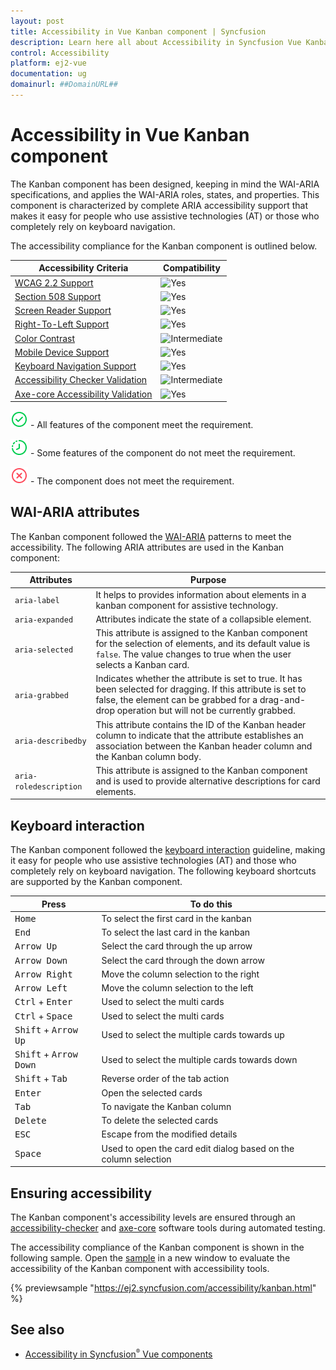 ```yaml
---
layout: post
title: Accessibility in Vue Kanban component | Syncfusion
description: Learn here all about Accessibility in Syncfusion Vue Kanban component of Syncfusion Essential JS 2 and more.
control: Accessibility
platform: ej2-vue
documentation: ug
domainurl: ##DomainURL##
---
```


# Accessibility in Vue Kanban component

The Kanban component has been designed, keeping in mind the WAI-ARIA specifications, and applies the WAI-ARIA roles, states, and properties. This component is characterized by complete ARIA accessibility support that makes it easy for people who use assistive technologies (AT) or those who completely rely on keyboard navigation.

The accessibility compliance for the Kanban component is outlined below.

| Accessibility Criteria | Compatibility |
| -- | -- |
| [WCAG 2.2 Support](../common/accessibility#accessibility-standards) | ![Yes](https://cdn.syncfusion.com/content/images/documentation/full.png) |
| [Section 508 Support](../common/accessibility#accessibility-standards) | ![Yes](https://cdn.syncfusion.com/content/images/documentation/full.png) |
| [Screen Reader Support](../common/accessibility#screen-reader-support) | ![Yes](https://cdn.syncfusion.com/content/images/documentation/full.png) |
| [Right-To-Left Support](../common/accessibility#right-to-left-support) | ![Yes](https://cdn.syncfusion.com/content/images/documentation/full.png) |
| [Color Contrast](../common/accessibility#color-contrast) | ![Intermediate](https://cdn.syncfusion.com/content/images/documentation/partial.png) |
| [Mobile Device Support](../common/accessibility#mobile-device-support) | ![Yes](https://cdn.syncfusion.com/content/images/documentation/full.png) |
| [Keyboard Navigation Support](../common/accessibility#keyboard-navigation-support) | ![Yes](https://cdn.syncfusion.com/content/images/documentation/full.png) |
| [Accessibility Checker Validation](../common/accessibility#ensuring-accessibility) | ![Intermediate](https://cdn.syncfusion.com/content/images/documentation/partial.png) |
| [Axe-core Accessibility Validation](../common/accessibility#ensuring-accessibility) | ![Yes](https://cdn.syncfusion.com/content/images/documentation/full.png) |

<style>
    .post .post-content img {
        display: inline-block;
        margin: 0.5em 0;
    }
</style>
![Yes](images/full.png) - All features of the component meet the requirement.

![Intermediate](images/partial.png)  - Some features of the component do not meet the requirement.

![No](images/not-supported.png)  - The component does not meet the requirement.

## WAI-ARIA attributes

The Kanban component followed the [WAI-ARIA](https://www.w3.org/WAI/ARIA/apg/patterns/alert/) patterns to meet the accessibility. The following ARIA attributes are used in the Kanban component:

| Attributes | Purpose |
| --- | --- |
| `aria-label` |  It helps to provides information about elements in a kanban component for assistive technology. |
| `aria-expanded` | Attributes indicate the state of a collapsible element. |
| `aria-selected` | This attribute is assigned to the Kanban component for the selection of elements, and its default value is `false`. The value changes to true when the user selects a Kanban card. |
| `aria-grabbed` | Indicates whether the attribute is set to true. It has been selected for dragging. If this attribute is set to false, the element can be grabbed for a drag-and-drop operation but will not be currently grabbed. |
| `aria-describedby` | This attribute contains the ID of the Kanban header column to indicate that the attribute establishes an association between the Kanban header column and the Kanban column body. |
| `aria-roledescription` | This attribute is assigned to the Kanban component and is used to provide alternative descriptions for card elements. |

## Keyboard interaction

The Kanban component followed the [keyboard interaction](https://www.w3.org/WAI/ARIA/apg/patterns/alert/#keyboardinteraction) guideline, making it easy for people who use assistive technologies (AT) and those who completely rely on keyboard navigation. The following keyboard shortcuts are supported by the Kanban component.

| **Press** | **To do this** |
| --- | --- |
| <kbd>Home</kbd> | To select the first card in the kanban |
| <kbd>End</kbd> | To select the last card in the kanban |
| <kbd>Arrow Up</kbd> | Select the card through the up arrow |
| <kbd>Arrow Down</kbd> | Select the card through the down arrow |
| <kbd>Arrow Right</kbd> | Move the column selection to the right |
| <kbd>Arrow Left</kbd> | Move the column selection to the left |
| <kbd>Ctrl</kbd> + <kbd>Enter</kbd> | Used to select the multi cards |
| <kbd>Ctrl</kbd> + <kbd>Space</kbd> | Used to select the multi cards |
| <kbd>Shift</kbd> + <kbd>Arrow Up</kbd> | Used to select the multiple cards towards up |
| <kbd>Shift</kbd> + <kbd>Arrow Down</kbd> | Used to select the multiple cards towards down |
| <kbd>Shift</kbd> + <kbd>Tab</kbd> | Reverse order of the tab action |
| <kbd>Enter</kbd> | Open the selected cards |
| <kbd>Tab</kbd> | To navigate the Kanban column |
| <kbd>Delete</kbd> | To delete the selected cards |
| <kbd>ESC</kbd> | Escape from the modified details |
| <kbd>Space</kbd> | Used to open the card edit dialog based on the column selection |

## Ensuring accessibility

The Kanban component's accessibility levels are ensured through an [accessibility-checker](https://www.npmjs.com/package/accessibility-checker) and [axe-core](https://www.npmjs.com/package/axe-core) software tools during automated testing.

The accessibility compliance of the Kanban component is shown in the following sample. Open the [sample](https://ej2.syncfusion.com/accessibility/kanban.html) in a new window to evaluate the accessibility of the Kanban component with accessibility tools.

{% previewsample "https://ej2.syncfusion.com/accessibility/kanban.html" %}

## See also

* [Accessibility in Syncfusion<sup style="font-size:70%">&reg;</sup> Vue components](../common/accessibility)
